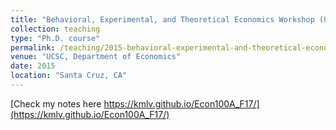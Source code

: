 ```yaml
---
title: "Behavioral, Experimental, and Theoretical Economics Workshop (UCSC ECON 276)"
collection: teaching
type: "Ph.D. course"
permalink: /teaching/2015-behavioral-experimental-and-theoretical-economics-workshop-phd.md
venue: "UCSC, Department of Economics"
date: 2015
location: "Santa Cruz, CA"
---
```


[Check my notes here https://kmlv.github.io/Econ100A_F17/](https://kmlv.github.io/Econ100A_F17/)

<!-- Heading 1 -->
<!-- ====== -->

<!-- Heading 2 -->
<!-- ====== -->

<!-- Heading 3 -->
<!-- ====== -->
